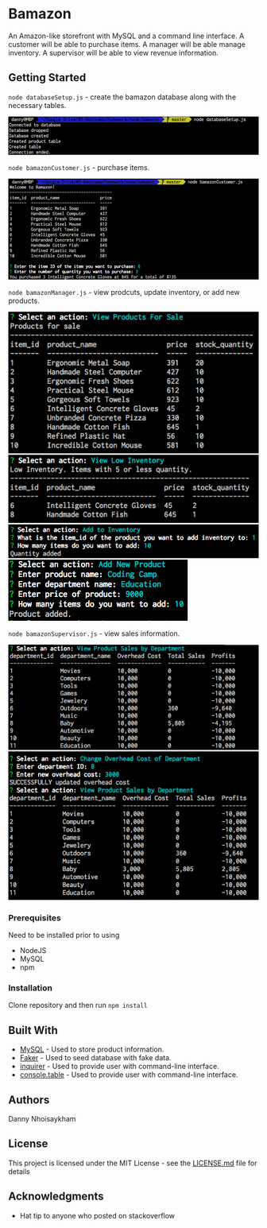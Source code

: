 # Bamazon

An Amazon-like storefront with MySQL and a command line interface. A customer will be able to purchase items. A manager will be able manage inventory. A supervisor will be able to view revenue information.

## 

## Getting Started

`node databaseSetup.js` - create the bamazon database along with the necessary tables.

![database setup](images/databaseSetup.png?raw=true)

`node bamazonCustomer.js` - purchase items.

![database setup](images/bamazonCustomer.png?raw=true)

`node bamazonManager.js` - view prodcuts, update inventory,  or add new products.

![database setup](images/bamazonManagerProductSale.png?raw=true)
![database setup](images/bamazonManagerLowInventory.png?raw=true)
![database setup](images/bamazonManagerAddInventory.png?raw=true)
![database setup](images/bamazonManagerAddProduct.png?raw=true)

`node bamazonSupervisor.js` - view sales information.

![database setup](images/bamazonSupervisorSales.png?raw=true)
![database setup](images/bamazonSupervisorOHCost.png?raw=true)


### Prerequisites

Need to be installed prior to using

* NodeJS
* MySQL
* npm

### Installation

Clone repository and then run `npm install`


## Built With

* [MySQL](https://github.com/mysql/mysql-js) - Used to store product information.
* [Faker](https://github.com/Marak/faker.js/tree/master/.npm/package) - Used to seed database with fake data.
* [inquirer](https://github.com/SBoudrias/Inquirer.js/) - Used to provide user with command-line interface.
* [console.table](https://github.com/bahmutov/console.table) - Used to provide user with command-line interface.

## Authors

Danny Nhoisaykham 

## License

This project is licensed under the MIT License - see the [LICENSE.md](LICENSE.md) file for details

## Acknowledgments

* Hat tip to anyone who posted on stackoverflow

